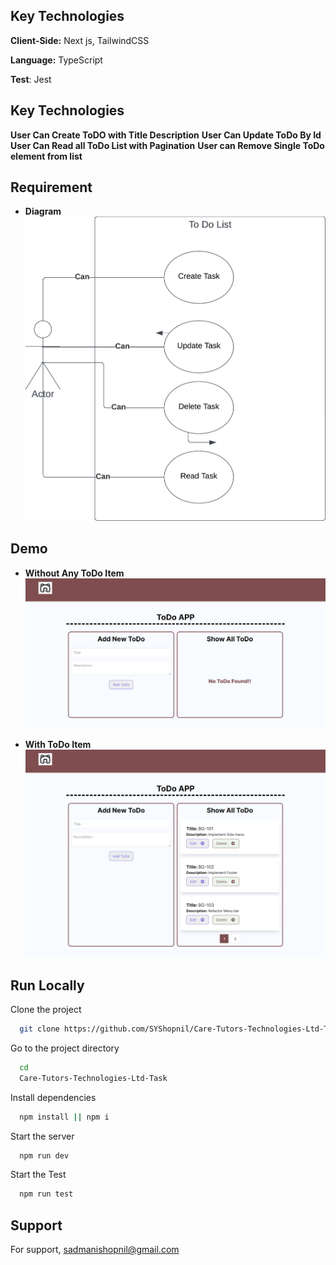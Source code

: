 ## Key Technologies

**Client-Side:** Next js, TailwindCSS

**Language:** TypeScript

**Test**: Jest

## Key Technologies

**User Can Create ToDO with Title Description**
**User Can Update ToDo By Id**
**User Can Read all ToDo List with Pagination**
**User can Remove Single ToDo element from list**

## Requirement

- **Diagram**
  <img src = "public/doc/demo/use-case-diagram.png"  >

## Demo

- **Without Any ToDo Item**
  <img src = "public/doc/demo/toDo-demo-One.png"  >

- **With ToDo Item**
  <img src = "public/doc/demo/toDo-demo-Two.png"  >

## Run Locally

Clone the project

```bash
  git clone https://github.com/SYShopnil/Care-Tutors-Technologies-Ltd-Task.git
```

Go to the project directory

```bash
  cd
  Care-Tutors-Technologies-Ltd-Task

```

Install dependencies

```bash
  npm install || npm i
```

Start the server

```bash
  npm run dev
```

Start the Test

```bash
  npm run test
```

## Support

For support, sadmanishopnil@gmail.com
